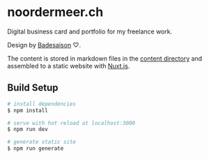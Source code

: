 # noordermeer.ch

Digital business card and portfolio for my freelance work.

Design by [Badesaison](https://www.badesaison.ch/) ♡.

The content is stored in markdown files in the [content directory](content) and assembled to a static website with [Nuxt.js](https://nuxtjs.org).

## Build Setup

```bash
# install dependencies
$ npm install

# serve with hot reload at localhost:3000
$ npm run dev

# generate static site
$ npm run generate
```
